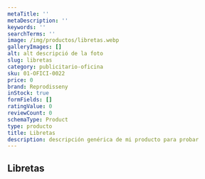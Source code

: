 ```yaml
---
metaTitle: ''
metaDescription: ''
keywords: ''
searchTerms: ''
image: /img/productos/libretas.webp
galleryImages: []
alt: alt descripció de la foto
slug: libretas
category: publicitario-oficina
sku: 01-OFICI-0022
price: 0
brand: Reprodisseny
inStock: true
formFields: []
ratingValue: 0
reviewCount: 0
schemaType: Product
type: producto
title: Libretas
description: descripción genérica de mi producto para probar
---
```

## Libretas
